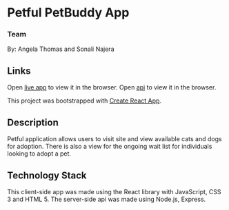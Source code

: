 # Petful PetBuddy App

### Team
By: Angela Thomas and Sonali Najera

## Links

Open [live app](https://petful-client-six.vercel.app/about) to view it in the browser.
Open [api](https://petful-petbuddy.herokuapp.com/) to view it in the browser.

This project was bootstrapped with [Create React App](https://github.com/facebook/create-react-app).

## Description 
Petful application allows users to visit site and view available cats and dogs for adoption. There is also a view for the ongoing wait list for individuals looking to adopt a pet. 

## Technology Stack
This client-side app was made using the React library with JavaScript, CSS 3 and HTML 5. 
The server-side api was made using Node.js, Express. 